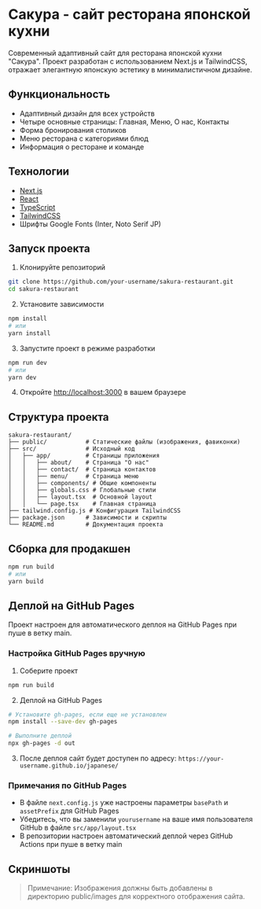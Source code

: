 # Сакура - сайт ресторана японской кухни

Современный адаптивный сайт для ресторана японской кухни "Сакура". Проект разработан с использованием Next.js и TailwindCSS, отражает элегантную японскую эстетику в минималистичном дизайне.

## Функциональность

- Адаптивный дизайн для всех устройств
- Четыре основные страницы: Главная, Меню, О нас, Контакты
- Форма бронирования столиков
- Меню ресторана с категориями блюд
- Информация о ресторане и команде

## Технологии

- [Next.js](https://nextjs.org/)
- [React](https://reactjs.org/)
- [TypeScript](https://www.typescriptlang.org/)
- [TailwindCSS](https://tailwindcss.com/)
- Шрифты Google Fonts (Inter, Noto Serif JP)

## Запуск проекта

1. Клонируйте репозиторий
```bash
git clone https://github.com/your-username/sakura-restaurant.git
cd sakura-restaurant
```

2. Установите зависимости
```bash
npm install
# или
yarn install
```

3. Запустите проект в режиме разработки
```bash
npm run dev
# или
yarn dev
```

4. Откройте [http://localhost:3000](http://localhost:3000) в вашем браузере

## Структура проекта

```
sakura-restaurant/
├── public/           # Статические файлы (изображения, фавиконки)
├── src/              # Исходный код
│   ├── app/          # Страницы приложения
│   │   ├── about/    # Страница "О нас"
│   │   ├── contact/  # Страница контактов
│   │   ├── menu/     # Страница меню
│   │   ├── components/ # Общие компоненты 
│   │   ├── globals.css # Глобальные стили
│   │   ├── layout.tsx  # Основной layout
│   │   └── page.tsx    # Главная страница
├── tailwind.config.js # Конфигурация TailwindCSS
├── package.json      # Зависимости и скрипты
└── README.md         # Документация проекта
```

## Сборка для продакшен

```bash
npm run build
# или
yarn build
```

## Деплой на GitHub Pages

Проект настроен для автоматического деплоя на GitHub Pages при пуше в ветку main.

### Настройка GitHub Pages вручную

1. Соберите проект
```bash
npm run build
```

2. Деплой на GitHub Pages
```bash
# Установите gh-pages, если еще не установлен
npm install --save-dev gh-pages

# Выполните деплой
npx gh-pages -d out
```

3. После деплоя сайт будет доступен по адресу: `https://your-username.github.io/japanese/`

### Примечания по GitHub Pages

- В файле `next.config.js` уже настроены параметры `basePath` и `assetPrefix` для GitHub Pages
- Убедитесь, что вы заменили `yourusername` на ваше имя пользователя GitHub в файле `src/app/layout.tsx`
- В репозитории настроен автоматический деплой через GitHub Actions при пуше в ветку main

## Скриншоты

> Примечание: Изображения должны быть добавлены в директорию public/images для корректного отображения сайта.
